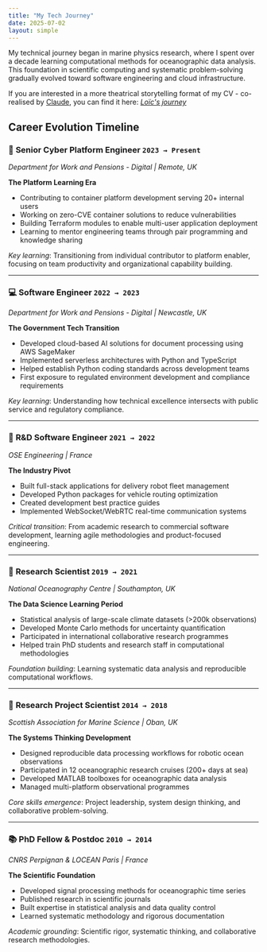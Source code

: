 ```yaml
---
title: "My Tech Journey"
date: 2025-07-02
layout: simple
---
```


My technical journey began in marine physics research, where I spent over a decade learning computational methods for oceanographic data analysis. This foundation in scientific computing and systematic problem-solving gradually evolved toward software engineering and cloud infrastructure.

If you are interested in a more theatrical storytelling format of my CV - co-realised by [Claude](https://claude.ai), you can find it here: _[Loïc's journey](/journey)_

## Career Evolution Timeline

<div class="career-timeline">

### 🚀 **Senior Cyber Platform Engineer** `2023 → Present`
*Department for Work and Pensions - Digital | Remote, UK*

**The Platform Learning Era**
- Contributing to container platform development serving 20+ internal users
- Working on zero-CVE container solutions to reduce vulnerabilities
- Building Terraform modules to enable multi-user application deployment
- Learning to mentor engineering teams through pair programming and knowledge sharing

*Key learning*: Transitioning from individual contributor to platform enabler, focusing on team productivity and organizational capability building.

---

### 💻 **Software Engineer** `2022 → 2023`
*Department for Work and Pensions - Digital | Newcastle, UK*

**The Government Tech Transition**
- Developed cloud-based AI solutions for document processing using AWS SageMaker
- Implemented serverless architectures with Python and TypeScript
- Helped establish Python coding standards across development teams
- First exposure to regulated environment development and compliance requirements

*Key learning*: Understanding how technical excellence intersects with public service and regulatory compliance.

---

### 🔧 **R&D Software Engineer** `2021 → 2022`
*OSE Engineering | France*

**The Industry Pivot**
- Built full-stack applications for delivery robot fleet management
- Developed Python packages for vehicle routing optimization
- Created development best practice guides
- Implemented WebSocket/WebRTC real-time communication systems

*Critical transition*: From academic research to commercial software development, learning agile methodologies and product-focused engineering.

---

### 🌊 **Research Scientist** `2019 → 2021`
*National Oceanography Centre | Southampton, UK*

**The Data Science Learning Period**
- Statistical analysis of large-scale climate datasets (>200k observations)
- Developed Monte Carlo methods for uncertainty quantification
- Participated in international collaborative research programmes
- Helped train PhD students and research staff in computational methodologies

*Foundation building*: Learning systematic data analysis and reproducible computational workflows.

---

### 🔬 **Research Project Scientist** `2014 → 2018`
*Scottish Association for Marine Science | Oban, UK*

**The Systems Thinking Development**
- Designed reproducible data processing workflows for robotic ocean observations
- Participated in 12 oceanographic research cruises (200+ days at sea)
- Developed MATLAB toolboxes for oceanographic data analysis
- Managed multi-platform observational programmes

*Core skills emergence*: Project leadership, system design thinking, and collaborative problem-solving.

---

### 📚 **PhD Fellow & Postdoc** `2010 → 2014`
*CNRS Perpignan & LOCEAN Paris | France*

**The Scientific Foundation**
- Developed signal processing methods for oceanographic time series
- Published research in scientific journals
- Built expertise in statistical analysis and data quality control
- Learned systematic methodology and rigorous documentation

*Academic grounding*: Scientific rigor, systematic thinking, and collaborative research methodologies.

</div>
